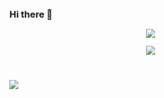 ### Hi there 👋

<p align="center">
  <img align="center" src="https://i.ibb.co/0sLCGYq/mynewpres.png" />
</p>

<p align="center">
<a href="https://github.com/onaly">
  <img align="center" src="https://github-readme-stats.vercel.app/api/top-langs/?username=onaly&theme=dark&layout=compact&exclude_repo=IoT-Libraries,Hackerrank-Codes" />
</a></p>
<br>

![](https://komarev.com/ghpvc/?username=onaly&color=blue)
